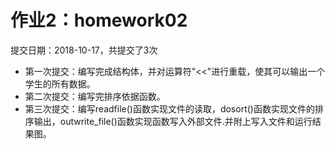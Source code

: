 # 作业2：homework02

提交日期：2018-10-17，共提交了3次
+ 第一次提交：编写完成结构体，并对运算符"<<"进行重载，使其可以输出一个学生的所有数据。
+ 第二次提交：编写完排序依据函数。
+ 第三次提交：编写readfile()函数实现文件的读取，dosort()函数实现文件的排序输出，outwrite_file()函数实现函数写入外部文件.并附上写入文件和运行结果图。
